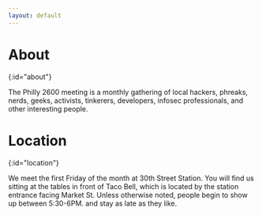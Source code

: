 ```yaml
---
layout: default
---
```


# About
{:id="about"}

The Philly 2600 meeting is a monthly gathering of local hackers, phreaks, nerds, geeks, activists, tinkerers, developers, infosec professionals, and other interesting people.

# Location
{:id="location"}

We meet the first Friday of the month at 30th Street Station. You will find us sitting at the tables in front of Taco Bell, which is located by the station entrance facing Market St. Unless otherwise noted, people begin to show up between 5:30-6PM. and stay as late as they like.
